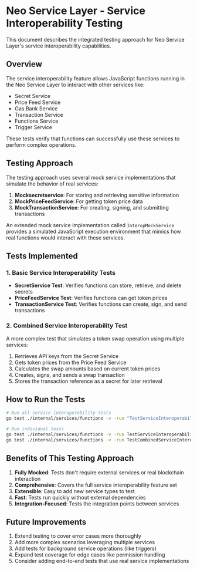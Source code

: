 # Neo Service Layer - Service Interoperability Testing

This document describes the integrated testing approach for Neo Service Layer's service interoperability capabilities.

## Overview

The service interoperability feature allows JavaScript functions running in the Neo Service Layer to interact with other services like:

- Secret Service
- Price Feed Service
- Gas Bank Service
- Transaction Service
- Functions Service
- Trigger Service

These tests verify that functions can successfully use these services to perform complex operations.

## Testing Approach

The testing approach uses several mock service implementations that simulate the behavior of real services:

1. **Mocksecretservice**: For storing and retrieving sensitive information
2. **MockPriceFeedService**: For getting token price data
3. **MockTransactionService**: For creating, signing, and submitting transactions

An extended mock service implementation called `InteropMockService` provides a simulated JavaScript execution environment that mimics how real functions would interact with these services.

## Tests Implemented

### 1. Basic Service Interoperability Tests

- **SecretService Test**: Verifies functions can store, retrieve, and delete secrets
- **PriceFeedService Test**: Verifies functions can get token prices
- **TransactionService Test**: Verifies functions can create, sign, and send transactions

### 2. Combined Service Interoperability Test

A more complex test that simulates a token swap operation using multiple services:

1. Retrieves API keys from the Secret Service
2. Gets token prices from the Price Feed Service
3. Calculates the swap amounts based on current token prices
4. Creates, signs, and sends a swap transaction
5. Stores the transaction reference as a secret for later retrieval

## How to Run the Tests

```bash
# Run all service interoperability tests
go test ./internal/services/functions -v -run "TestServiceInteroperability|TestCombinedServiceInteroperability"

# Run individual tests
go test ./internal/services/functions -v -run TestServiceInteroperability
go test ./internal/services/functions -v -run TestCombinedServiceInteroperability
```

## Benefits of This Testing Approach

1. **Fully Mocked**: Tests don't require external services or real blockchain interaction
2. **Comprehensive**: Covers the full service interoperability feature set
3. **Extensible**: Easy to add new service types to test
4. **Fast**: Tests run quickly without external dependencies
5. **Integration-Focused**: Tests the integration points between services

## Future Improvements

1. Extend testing to cover error cases more thoroughly
2. Add more complex scenarios leveraging multiple services
3. Add tests for background service operations (like triggers)
4. Expand test coverage for edge cases like permission handling
5. Consider adding end-to-end tests that use real service implementations